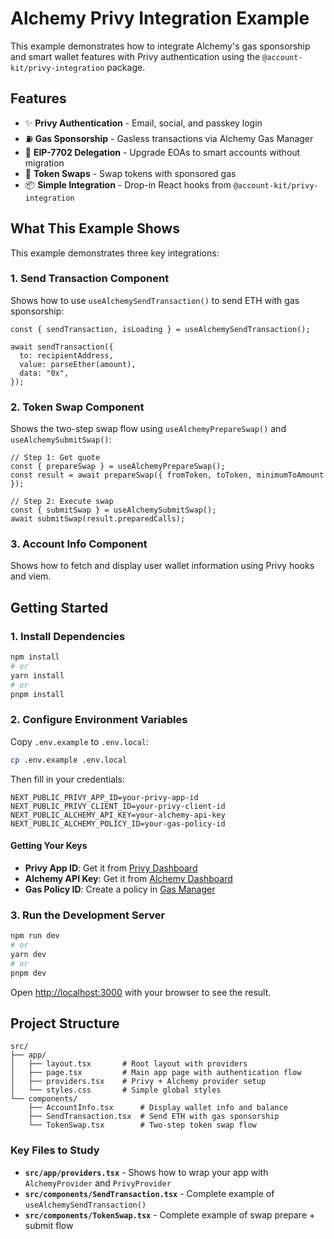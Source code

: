 # Alchemy Privy Integration Example

This example demonstrates how to integrate Alchemy's gas sponsorship and smart wallet features with Privy authentication using the `@account-kit/privy-integration` package.

## Features

- ✨ **Privy Authentication** - Email, social, and passkey login
- ⛽ **Gas Sponsorship** - Gasless transactions via Alchemy Gas Manager
- 🔄 **EIP-7702 Delegation** - Upgrade EOAs to smart accounts without migration
- 💱 **Token Swaps** - Swap tokens with sponsored gas
- 📦 **Simple Integration** - Drop-in React hooks from `@account-kit/privy-integration`

## What This Example Shows

This example demonstrates three key integrations:

### 1. Send Transaction Component
Shows how to use `useAlchemySendTransaction()` to send ETH with gas sponsorship:
```tsx
const { sendTransaction, isLoading } = useAlchemySendTransaction();

await sendTransaction({
  to: recipientAddress,
  value: parseEther(amount),
  data: "0x",
});
```

### 2. Token Swap Component  
Shows the two-step swap flow using `useAlchemyPrepareSwap()` and `useAlchemySubmitSwap()`:
```tsx
// Step 1: Get quote
const { prepareSwap } = useAlchemyPrepareSwap();
const result = await prepareSwap({ fromToken, toToken, minimumToAmount });

// Step 2: Execute swap
const { submitSwap } = useAlchemySubmitSwap();
await submitSwap(result.preparedCalls);
```

### 3. Account Info Component
Shows how to fetch and display user wallet information using Privy hooks and viem.

## Getting Started

### 1. Install Dependencies

```bash
npm install
# or
yarn install
# or
pnpm install
```

### 2. Configure Environment Variables

Copy `.env.example` to `.env.local`:

```bash
cp .env.example .env.local
```

Then fill in your credentials:

```
NEXT_PUBLIC_PRIVY_APP_ID=your-privy-app-id
NEXT_PUBLIC_PRIVY_CLIENT_ID=your-privy-client-id
NEXT_PUBLIC_ALCHEMY_API_KEY=your-alchemy-api-key
NEXT_PUBLIC_ALCHEMY_POLICY_ID=your-gas-policy-id
```

#### Getting Your Keys

- **Privy App ID**: Get it from [Privy Dashboard](https://dashboard.privy.io/)
- **Alchemy API Key**: Get it from [Alchemy Dashboard](https://dashboard.alchemy.com/)
- **Gas Policy ID**: Create a policy in [Gas Manager](https://dashboard.alchemy.com/gas-manager)

### 3. Run the Development Server

```bash
npm run dev
# or
yarn dev
# or
pnpm dev
```

Open [http://localhost:3000](http://localhost:3000) with your browser to see the result.

## Project Structure

```
src/
├── app/
│   ├── layout.tsx       # Root layout with providers
│   ├── page.tsx         # Main app page with authentication flow
│   ├── providers.tsx    # Privy + Alchemy provider setup
│   └── styles.css       # Simple global styles
└── components/
    ├── AccountInfo.tsx      # Display wallet info and balance
    ├── SendTransaction.tsx  # Send ETH with gas sponsorship
    └── TokenSwap.tsx        # Two-step token swap flow
```

### Key Files to Study

- **`src/app/providers.tsx`** - Shows how to wrap your app with `AlchemyProvider` and `PrivyProvider`
- **`src/components/SendTransaction.tsx`** - Complete example of `useAlchemySendTransaction()`
- **`src/components/TokenSwap.tsx`** - Complete example of swap prepare + submit flow
